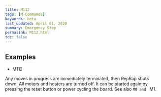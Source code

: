 ```yaml
---
title: M112
tags: [M-Commands] 
keywords: beta 
last_updated: April 01, 2020 
summary: Emergency Stop 
permalink: M112.html
toc: false 
---
```



## Examples

* M112

Any moves in progress are immediately terminated, then RepRap shuts down. All motors and heaters are turned off. It can be started again by pressing the reset button or power cycling the board. See also ` M0 and  ` M1.

